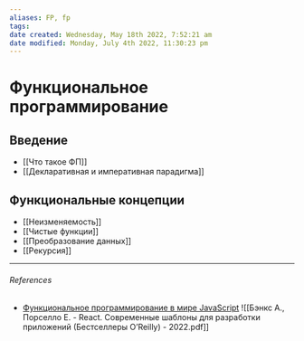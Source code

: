 ```yaml
---
aliases: FP, fp
tags: 
date created: Wednesday, May 18th 2022, 7:52:21 am
date modified: Monday, July 4th 2022, 11:30:23 pm
---
```


# Функциональное программирование

## Введение

- [[Что такое ФП]]
- [[Декларативная и императивная парадигма]]

## Функциональные концепции

- [[Неизменяемость]]
- [[Чистые функции]]
- [[Преобразование данных]]
- [[Рекурсия]]

---

###### References

- [Функциональное программирование в мире JavaScript](https://www.youtube.com/watch?v=2QAUAZ5qgJM&list=PLZTsCOAKJJ_bVf9qG4aJEdyG8cGt1h-ST&index=3&t=128s)
![[Бэнкс А., Порселло Е. - React. Современные шаблоны для разработки приложений (Бестселлеры O’Reilly) - 2022.pdf]]
